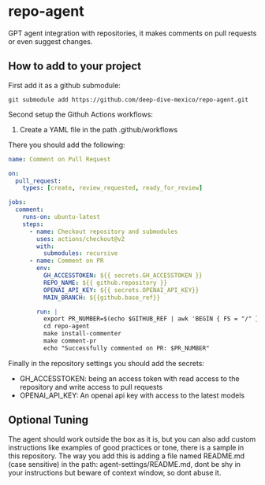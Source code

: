 # repo-agent
GPT agent integration with repositories,  it makes comments on pull requests or even suggest changes.

## How to add to your project
First add it as a github submodule:
```
git submodule add https://github.com/deep-dive-mexico/repo-agent.git
```

Second setup the Githuh Actions workflows:

1. Create a YAML file in the path .github/workflows

There you should add the following:

```yaml
name: Comment on Pull Request

on:
  pull_request:
    types: [create, review_requested, ready_for_review]

jobs:
  comment:
    runs-on: ubuntu-latest
    steps:
      - name: Checkout repository and submodules
        uses: actions/checkout@v2
        with:
          submodules: recursive
      - name: Comment on PR
        env:
          GH_ACCESSTOKEN: ${{ secrets.GH_ACCESSTOKEN }}
          REPO_NAME: ${{ github.repository }}
          OPENAI_API_KEY: ${{ secrets.OPENAI_API_KEY}}
          MAIN_BRANCH: ${{github.base_ref}}

        run: |
          export PR_NUMBER=$(echo $GITHUB_REF | awk 'BEGIN { FS = "/" } ; { print $3 }')
          cd repo-agent 
          make install-commenter
          make comment-pr
          echo "Successfully commented on PR: $PR_NUMBER"
```

Finally in the repository settings you should add the secrets:

- GH_ACCESSTOKEN: being an access token with read access to the repository and write access to pull requests
- OPENAI_API_KEY: An openai api key with access to the latest models


## Optional Tuning
The agent should work outside the box as it is, but you can also add custom instructions like examples of good practices or tone, there is a sample in this repository.
The way you add this is adding a file named README.md (case sensitive) in the path: agent-settings/README.md, dont be shy in your instructions but beware of context window, so dont abuse it.



